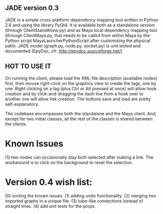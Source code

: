 ## JADE version 0.3


JADE is a simple cross-platform dependency mapping tool written in Python 2.6 and using the library PyQt4.
It is available both as a standalone version (through ClientStandAlone.py) and as Maya local dependency mapping tool
(through ClientMaya.py, that needs to be called from within Maya by the Python script MayaLauncherPythonScript after
customising the physical path). JADE model (graph.py, node.py, socket.py) is unit tested and documented (EpyDoc,
cfr. http://epydoc.sourceforge.net/)

## HOT TO USE IT
On running the client, please load the XML file description (available nodes) first, then mouse right-click
on the graphics view to create the tags, one by one. Right clicking on a tag (plus Ctrl or Alt pressed at once)
will allow hook creation and by click-and-dragging the dash line from a hook over to another one will allow link creation.
The buttons save and load are pretty self-explanatory.

The codebase encompasses both the standalone and the Maya client. And, except for two initial classes, all the rest of the
classes is shared between the clients.




# Known Issues
(1) two nodes can occasionally stay both selected after making a link. The workaround is to click on the background
to reset the selection.


# Version 0.4 wish list:
(0) sorting the known issues.
(1) adding undo functionality.
(2) merging two imported graphs in a unique file.
(3) tube-like connections instead of straight lines.
(4) add unit tests for the props.


